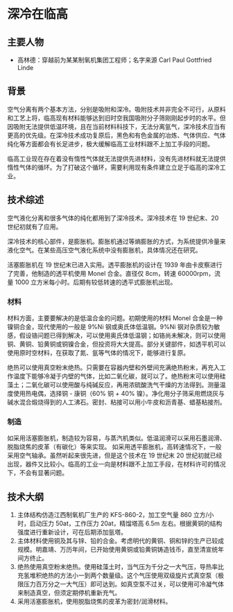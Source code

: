 # 深冷在临高

## 主要人物

 * 高林德：穿越前为某某制氧机集团工程师；名字来源 Carl Paul Gottfried Linde

## 背景

空气分离有两个基本方法，分别是吸附和深冷。吸附技术并非完全不可行，从原料和工艺上将，临高现有材料能够达到旧时空我国吸附分子筛刚刚起步时的水平。但因吸附无法提供低温环境，且在当前材料科技下，无法分离氩气，深冷技术应当有更高的优先级。在深冷技术成功复原后，黑色和有色金属的冶炼、气体供应、气体纯化等方面都会有长足进步，极大缓解临高工业材料跟不上加工手段的问题。

临高工业现在存在着没有惰性气体就无法提供先进材料，没有先进材料就无法提供惰性气体的循环。为了打破这个循环，需要利用现有条件建立立足于临高的深冷工业。

## 技术综述

空气液化分离和很多气体的纯化都用到了深冷技术。深冷技术在 19 世纪末、20 世纪初就有了应用。

深冷技术的核心部件，是膨胀机。膨胀机通过等熵膨胀的方式，为系统提供冷量来液化空气。在某些高压空气液化系统中没有膨胀机，具体情况还在研究。

活塞膨胀机在 19 世纪末已进入实用。透平膨胀机的设计在 1939 年由卡皮察进行了完善，他制造的透平机使用 Monel 合金。直径仅 8cm，转速 60000rpm，流量 1000 立方米每小时。后期有较低转速的透平式膨胀机出现。

### 材料

材料方面，主要要解决的是低温合金的问题。初期使用的材料 Monel 合金是一种镍铜合金，现代使用的一般是 9%Ni 钢或奥氏体低温钢。9%Ni 钢对杂质较为敏感，假设铬问题已得到解决，可以使用奥氏体低温钢；如铬尚未解决，则可以使用铜、黄铜、铅黄铜或铜镍合金，但投资将大大提高。部分关键部件，如透平机可以使用原时空材料，在获取了氮、氩等气体的情况下，能够进行复原。

绝热可以使用真空粉末绝热。只需要在容器内壁和外壁间充满绝热粉末，再充入工作温度下能够冷凝于内壁的气体，比如二氧化碳，就可以了。绝热粉末可以使用硅藻土；二氧化碳可以使用酸与纯碱反应，再用浓硫酸洗气干燥的方法得到。测量温度使用热电偶，选择铜 - 康铜（60% 铜 + 40% 镍）。净化用分子筛采用燃烧灰与碱水混合煅烧得到的人工沸石。密封、粘接可以用小牛皮和沥青基、蜡基粘接剂。

### 制造

如采用活塞膨胀机，制造较为容易，与蒸汽机类似。低温润滑可以采用石墨润滑、脱脂烧焦的皮革（有碳化）等来实现。
如采用透平膨胀机，高转速情况下，一般采用空气轴承。虽然听起来很先进，但是这个技术在 19 世纪末 20 世纪初就已经出现，器件又比较小。临高的工业一向是材料跟不上加工手段，在材料许可的情况下，不会有显著问题。

## 技术大纲

 1. 主体结构仿造江西制氧机厂生产的 KFS-860-2，加工空气量 860 立方/小时，启动压力 50at，工作压力 20at，精馏塔高 6.5m 左右。根据黄铜的结构强度进行重新设计，可在后期添加氩塔。
 2. 主体材料使用铜及其与锌、铅的合金。考虑明代的黄铜、铜和锌的生产已较成规模。明嘉靖、万历年间，已开始使用黄铜或铅黄铜铸造钱币，直至清宣统年间方终止。
 3. 绝热使用真空粉末绝热。使用硅藻土时，当气压为千分之一大气压，导热率比充氢堆积绝热的方法小一到两个数量级。这个气压使用双级旋片式真空泵（极限压力百万分之一大气压）即可达到。如真空泵不过关，可以使用可冷凝气体来制造真空，但须定期停机重新充气。
 4. 采用活塞膨胀机，使用脱脂烧焦的皮革为密封/润滑材料。
